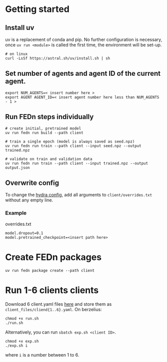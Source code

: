 # Getting started

## Install uv

uv is a replacement of conda and pip.
No further configuration is necessary, once ```uv run <module>``` is called the first time, the environment will be set-up. 

```
# on linux
curl -LsSf https://astral.sh/uv/install.sh | sh
```

## Set number of agents and agent ID of the current agent.

```
export NUM_AGENTS=< insert number here >
export AGENT AGENT_ID=< insert agent number here less than NUM_AGENTS - 1 >
```

## Run FEDn steps individually

```
# create initial, pretrained model
uv run fedn run build --path client

# train a single epoch (model is always saved as seed.npz)
uv run fedn run train --path client --input seed.npz --output trained.npz

# validate on train and validation data
uv run fedn run train --path client --input trained.npz --output output.json

```

## Overwrite config

To change the [hydra config](https://hydra.cc/docs/intro/), add all arguments to ```client/overrides.txt``` without any empty line. 
 
 ### Example

overrides.txt
 ```
 model.dropout=0.1
 model.pretrained_checkpoint=<insert path here>
 ```

 # Create FEDn packages

 ```
 uv run fedn package create --path client
 ```

# Run 1-6 clients clients


Download 6 client.yaml files [here](https://fedn.scaleoutsystems.com/marfr65/plantmap-olf/clientlist) and store them as ```client_files/cliend{1..6}.yaml```.
On berzelius:
```
chmod +x run.sh
./run.sh
```

Alternatively, you can run ```sbatch exp.sh <client ID>```.
```
chmod +x exp.sh
./exp.sh i
```
where ```i``` is a number between 1 to 6. 